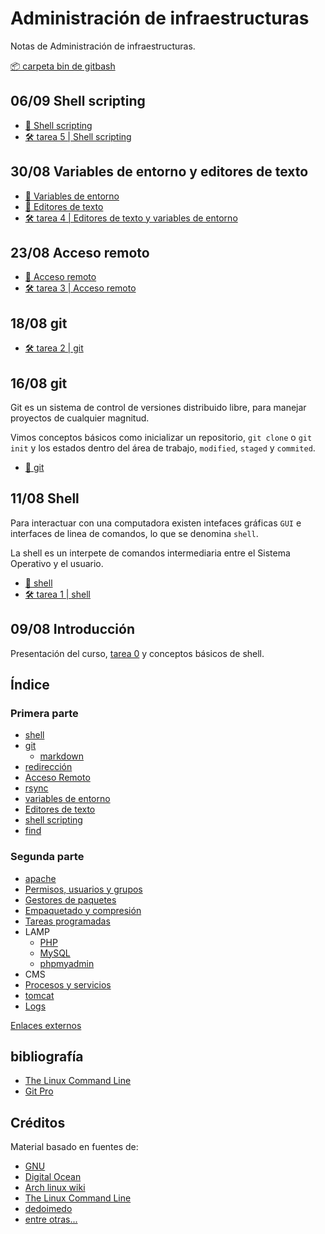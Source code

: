 # Administración de infraestructuras

Notas de Administración de infraestructuras.

[📦 carpeta bin de gitbash](/gitbash_bin.zip)

## 06/09 Shell scripting

- [📔 Shell scripting](secciones/shell-scripting.md)
- [🛠️ tarea 5 | Shell scripting](./tareas/05_shell_scripting.md)

## 30/08 Variables de entorno y editores de texto

- [📔 Variables de entorno](secciones/variables_de_entorno.md)
- [📔 Editores de texto](secciones/editores_de_texto.md)
- [🛠️ tarea 4 | Editores de texto y variables de entorno](./tareas/04_editores_de_texto_y_entorno.md)

## 23/08 Acceso remoto

- [📔 Acceso remoto](secciones/acceso_remoto.md)
- [🛠️ tarea 3 | Acceso remoto](./tareas/03_acceso_remoto.md)

## 18/08 git

- [🛠️ tarea 2 | git](./tareas/02_git.md)

## 16/08 git

Git es un sistema de control de versiones distribuido libre, para manejar proyectos de cualquier magnitud.

Vimos conceptos básicos como inicializar un repositorio, `git clone` o `git init` y los estados dentro del área de trabajo, `modified`, `staged` y `commited`.

- [📔 git](secciones/git.md)

## 11/08 Shell

Para interactuar con una computadora existen intefaces gráficas `GUI` e interfaces de linea de comandos, lo que se denomina `shell`.

La shell es un interpete de comandos intermediaria entre el Sistema Operativo y el usuario.

- [📔 shell](secciones/shell.md)
- [🛠️ tarea 1 | shell](./tareas/01_shell.md)

## 09/08 Introducción

Presentación del curso, [tarea 0](./tareas/00_cuestionario.md) y conceptos básicos de shell.

## Índice

### Primera parte

- [shell](secciones/shell.md)
- [git](secciones/git.md)
  - [markdown](secciones/markdown.md)
- [redirección](secciones/redireccion.md)
- [Acceso Remoto](secciones/acceso_remoto.md)
- [rsync](secciones/rsync.md)
- [variables de entorno](secciones/variables_de_entorno.md)
- [Editores de texto](secciones/editores_de_texto.md)
- [shell scripting](secciones/shell-scripting.md)
- [find](secciones/busquedas.md)

### Segunda parte

- [apache](secciones/apache.md)
- [Permisos, usuarios y grupos](secciones/permisos_usuarios_y_grupos.md)
- [Gestores de paquetes](secciones/gestores_de_paquetes.md)
- [Empaquetado y compresión](secciones/compresion.md)
- [Tareas programadas](secciones/tareas_programadas.md)
- LAMP
  - [PHP](secciones/php.md)
  - [MySQL](secciones/mysql.md)
  - [phpmyadmin](secciones/phpmyadmin.md)
- CMS
- [Procesos y servicios](secciones/procesos_y_servicios.md)
- [tomcat](secciones/tomcat.md)
- [Logs](#segunda_parte)

[Enlaces externos](docs/enlaces.md)

## bibliografía

- [The Linux Command Line](http://linuxcommand.org/tlcl.php)
- [Git Pro](https://git-scm.com/book/en/v2)

## Créditos

Material basado en fuentes de:

- [GNU](https://www.gnu.org/)
- [Digital Ocean](https://www.digitalocean.com)
- [Arch linux wiki](https://wiki.archlinux.org)
- [The Linux Command Line](http://linuxcommand.org/tlcl.php)
- [dedoimedo](https://www.dedoimedo.com/computers/remote-windows-linux.html)
- [entre otras...](docs/enlaces.md)
